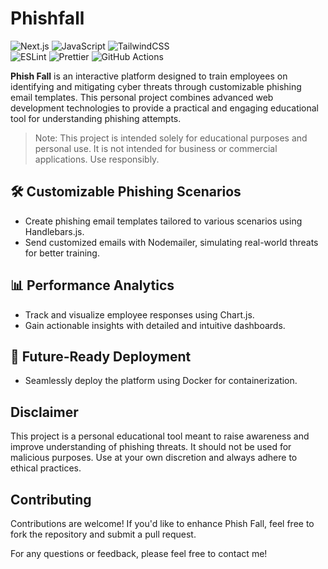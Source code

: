 # Phishfall

![Next.js](https://img.shields.io/badge/next.js-000000?style=for-the-badge&logo=nextdotjs&logoColor=white)
![JavaScript](https://img.shields.io/badge/javascript-%23323330.svg?style=for-the-badge&logo=javascript&logoColor=%23F7DF1E)
![TailwindCSS](https://img.shields.io/badge/tailwindcss-%2338B2AC.svg?style=for-the-badge&logo=tailwind-css&logoColor=white)
<br/>
![ESLint](https://img.shields.io/badge/ESLint-4B3263?style=for-the-badge&logo=eslint&logoColor=white)
![Prettier](https://img.shields.io/badge/prettier-1A2C34?style=for-the-badge&logo=prettier&logoColor=F7BA3E)
![GitHub Actions](https://img.shields.io/badge/GitHub_Actions-2088FF?style=for-the-badge&logo=github-actions&logoColor=white)

**Phish Fall** is an interactive platform designed to train employees on identifying and mitigating cyber threats through customizable phishing email templates. This personal project combines advanced web development technologies to provide a practical and engaging educational tool for understanding phishing attempts.

> Note: This project is intended solely for educational purposes and personal use. It is not intended for business or commercial applications. Use responsibly.

## 🛠️ Customizable Phishing Scenarios
- Create phishing email templates tailored to various scenarios using Handlebars.js.
- Send customized emails with Nodemailer, simulating real-world threats for better training.
## 📊 Performance Analytics
- Track and visualize employee responses using Chart.js.
- Gain actionable insights with detailed and intuitive dashboards.
## 🚀 Future-Ready Deployment
- Seamlessly deploy the platform using Docker for containerization.

## Disclaimer

This project is a personal educational tool meant to raise awareness and improve understanding of phishing threats. It should not be used for malicious purposes. Use at your own discretion and always adhere to ethical practices.

## Contributing
Contributions are welcome! If you'd like to enhance Phish Fall, feel free to fork the repository and submit a pull request.

For any questions or feedback, please feel free to contact me!
